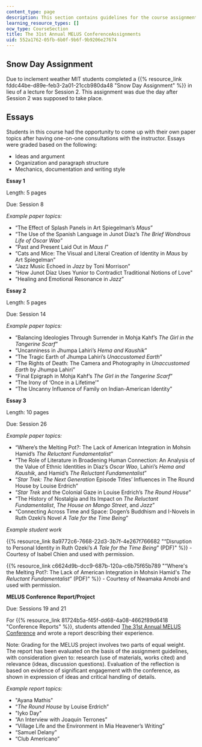 ```yaml
---
content_type: page
description: This section contains guidelines for the course assignments.
learning_resource_types: []
ocw_type: CourseSection
title: The 31st Annual MELUS ConferenceAssignments
uid: 552a1762-05fb-6b0f-9b6f-9b9206e27674
---
```


Snow Day Assignment
-------------------

Due to inclement weather MIT students completed a {{% resource_link fddc44be-d89e-feb3-2a01-21ccb980da48 "Snow Day Assignment" %}} in lieu of a lecture for Session 2. This assignment was due the day after Session 2 was supposed to take place.

Essays
------

Students in this course had the opportunity to come up with their own paper topics after having one-on-one consultations with the instructor. Essays were graded based on the following: 

*   Ideas and argument
*   Organization and paragraph structure
*   Mechanics, documentation and writing style

**Essay 1**

Length: 5 pages

Due: Session 8

_Example paper topics:_

*   “The Effect of Splash Panels in Art Spiegelman’s _Maus_”
*   “The Use of the Spanish Language in Junot Díaz’s _The Brief Wondrous Life of Oscar Wao_”
*   “Past and Present Laid Out in _Maus I_”
*   “Cats and Mice: The Visual and Literal Creation of Identity in _Maus_ by Art Spiegelman”
*   “Jazz Music Echoed in _Jazz_ by Toni Morrison”
*   “How Junot Díaz Uses Yunior to Contradict Traditional Notions of Love"
*   “Healing and Emotional Resonance in _Jazz_”

**Essay 2**

Length: 5 pages

Due: Session 14

_Example paper topics:_

*   “Balancing Ideologies Through Surrender in Mohja Kahf’s _The Girl in the Tangerine Scarf_”
*   “Uncanniness in Jhumpa Lahiri’s _Hema and Kaushik_”
*   “The Tragic Earth of Jhumpa Lahiri’s _Unaccustomed Earth_”
*   “The Rights of Death: The Camera and Photography in _Unaccustomed Earth_ by Jhumpa Lahiri”
*   “Final Epigraph in Mohja Kahf’s _The Girl in the Tangerine Scarf_”
*   “The Irony of ‘Once in a Lifetime’”
*   “The Uncanny Influence of Family on Indian-American Identity”

**Essay 3**

Length: 10 pages

Due: Session 26

_Example paper topics:_

*   “Where’s the Melting Pot?: The Lack of American Integration in Mohsin Hamid’s _The Reluctant Fundamentalist_”
*   “The Role of Literature in Broadening Human Connection: An Analysis of the Value of Ethnic Identities in Diaz’s _Oscar Wao_, Lahiri’s _Hema and Kaushik_, and Hamid’s _The Reluctant Fundamentalist_”
*   “_Star Trek: The Next Generation_ Episode Titles’ Influences in The Round House by Louise Erdrich”
*   “_Star Trek_ and the Colonial Gaze in Louise Erdrich’s _The Round House_”
*   “The History of Nostalgia and Its Impact on _The Reluctant Fundamentalist_, _The House on Mango Street_, and _Jazz_”
*   “Connecting Across Time and Space: Dogen’s Buddhism and I-Novels in Ruth Ozeki’s Novel _A Tale for the Time Being_”

_Example student work_

{{% resource_link 8a9772c6-7668-22d3-3b7f-4e267f766682 "“Disruption to Personal Identity in Ruth Ozeki’s _A Tale for the Time Being_” (PDF)" %}} - Courtesy of Isabel Chien and used with permission.

{{% resource_link c6624d9b-dcc9-687b-120a-c6b75f65b789 "“Where's the Melting Pot?: The Lack of American Integration in Mohsin Hamid's _The Reluctant Fundamentalist_” (PDF)" %}} - Courtesy of Nwamaka Amobi and used with permission.

**MELUS Conference Report/Project**

Due: Sessions 19 and 21

For {{% resource_link 81724b5a-f45f-dd68-4a08-4662f89d6418 "Conference Reports" %}}, students attended [The 31st Annual MELUS Conference](https://networks.h-net.org/node/2606/discussions/144880/cfp-melus-31st-annual-conference-mit-april-27-30-2017) and wrote a report describing their experience.

Note: Grading for the MELUS project involves two parts of equal weight. The report has been evaluated on the basis of the assignment guidelines, with consideration given to: research (use of materials, works cited) and relevance (ideas, discussion questions). Evaluation of the reflection is based on evidence of significant engagement with the conference, as shown in expression of ideas and critical handling of details.

_Example report topics:_

*   "Ayana Mathis"
*   “_The Round House_ by Louise Erdrich”
*   "Iyko Day"
*   “An Interview with Joaquín Terrones”
*   “Village Life and the Environment in Mia Heavener’s Writing”
*   “Samuel Delany”
*   “Club Americano”